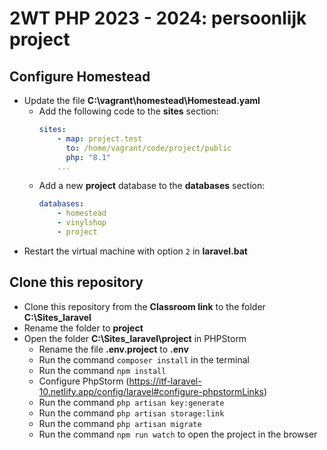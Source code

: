 # 2WT PHP 2023 - 2024: persoonlijk project

## Configure Homestead
- Update the file **C:\vagrant\homestead\Homestead.yaml**
  - Add the following code to the **sites** section:
    ```yaml
    sites:
        - map: project.test                        
          to: /home/vagrant/code/project/public
          php: "8.1"
        ...
    ```
  - Add a new **project** database to the **databases** section:
    ```yaml
    databases:
        - homestead
        - vinylshop
        - project
    ```
- Restart the virtual machine with option `2` in **laravel.bat**

## Clone this repository
- Clone this repository from the **Classroom link** to the folder **C:\Sites_laravel**
- Rename the folder to **project**
- Open the folder **C:\Sites_laravel\project** in PHPStorm
  - Rename the file **.env.project** to **.env**
  - Run the command `composer install` in the terminal
  - Run the command `npm install`
  - Configure PhpStorm (https://itf-laravel-10.netlify.app/config/laravel#configure-phpstormLinks)
  - Run the command `php artisan key:generate`
  - Run the command `php artisan storage:link`
  - Run the command `php artisan migrate`
  - Run the command `npm run watch` to open the project in the browser

